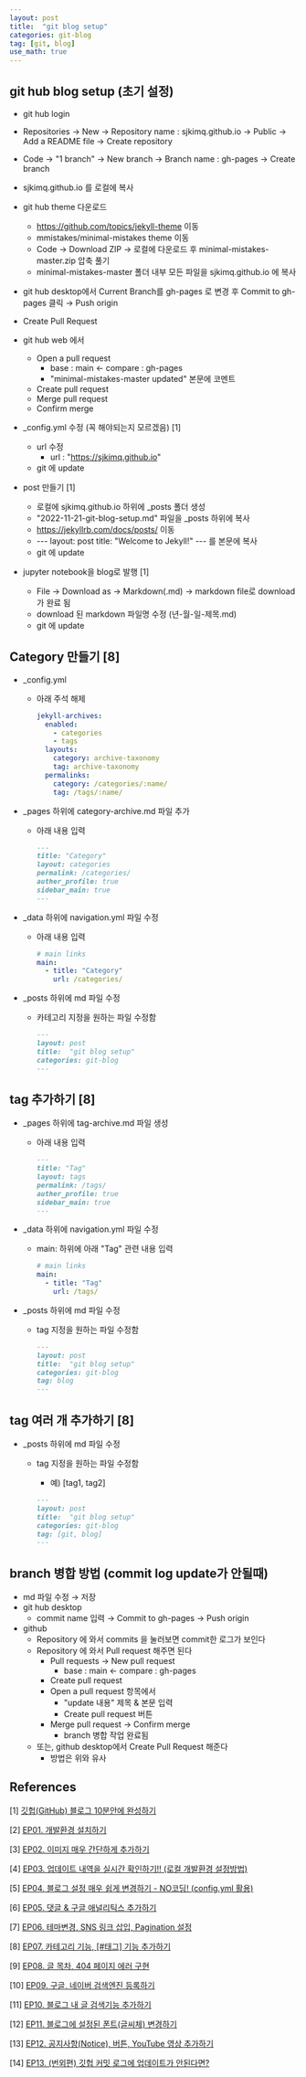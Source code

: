 ```yaml
---
layout: post
title:  "git blog setup"
categories: git-blog
tag: [git, blog]
use_math: true
---
```


## git hub blog setup (초기 설정)

- git hub login
- Repositories $\rightarrow$ New $\rightarrow$ Repository name : sjkimq.github.io $\rightarrow$ Public $\rightarrow$ Add a README file $\rightarrow$ Create repository
- Code $\rightarrow$ "1 branch" $\rightarrow$ New branch $\rightarrow$ Branch name : gh-pages $\rightarrow$ Create branch
- sjkimq.github.io 를 로컬에 복사
- git hub theme 다운로드
  - https://github.com/topics/jekyll-theme 이동
  - mmistakes/minimal-mistakes theme 이동
  - Code $\rightarrow$ Download ZIP $\rightarrow$ 로컬에 다운로드 후 minimal-mistakes-master.zip 압축 풀기
  - minimal-mistakes-master 폴더 내부 모든 파일을 sjkimq.github.io 에 복사
- git hub desktop에서 Current Branch를 gh-pages 로 변경 후 Commit to gh-pages 클릭 $\rightarrow$ Push origin
- Create Pull Request
- git hub web 에서
  - Open a pull request
    - base : main $\leftarrow$ compare : gh-pages
    - "minimal-mistakes-master updated" 본문에 코멘트
  - Create pull request
  - Merge pull request
  - Confirm merge

- _config.yml 수정 (꼭 해야되는지 모르겠음) [1]
  - url 수정
    - url                      : "https://sjkimq.github.io"
  - git 에 update

- post 만들기 [1]
  - 로컬에 sjkimq.github.io 하위에 _posts 폴더 생성
  - "2022-11-21-git-blog-setup.md" 파일을 _posts 하위에 복사
  - https://jekyllrb.com/docs/posts/ 이동
  - --- layout: post title:  "Welcome to Jekyll!" --- 를 본문에 복사
  - git 에 update

- jupyter notebook을 blog로 발행 [1]
  - File $\rightarrow$ Download as $\rightarrow$ Markdown(.md) $\rightarrow$ markdown file로 download가 완료 됨
  - download 된 markdown 파일명 수정 (년-월-일-제목.md)
  - git 에 update

## Category 만들기 [8]

- _config.yml

  - 아래 주석 해제

    ```yml
    jekyll-archives:
      enabled:
        - categories
        - tags
      layouts:
        category: archive-taxonomy
        tag: archive-taxonomy
      permalinks:
        category: /categories/:name/
        tag: /tags/:name/
    ```

- _pages 하위에 category-archive.md 파일 추가

  - 아래 내용 입력

    ```md
    ---
    title: "Category"
    layout: categories
    permalink: /categories/
    auther_profile: true
    sidebar_main: true
    ---
    ```

- _data 하위에 navigation.yml 파일 수정

  - 아래 내용 입력

    ```yml
    # main links
    main:
      - title: "Category"
        url: /categories/
    ```

- _posts 하위에 md 파일 수정

  - 카테고리 지정을 원하는 파일 수정함
  
    ```md
    ---
    layout: post
    title:  "git blog setup"
    categories: git-blog
    ---
    ```

 

## tag 추가하기 [8]

- _pages 하위에 tag-archive.md 파일 생성

  - 아래 내용 입력

    ```md
    ---
    title: "Tag"
    layout: tags
    permalink: /tags/
    auther_profile: true
    sidebar_main: true
    ---
    ```

- _data 하위에 navigation.yml  파일 수정

  - main: 하위에 아래 "Tag" 관련 내용 입력

    ```yml
    # main links
    main:
      - title: "Tag"
        url: /tags/
    ```

- _posts 하위에 md 파일 수정

  - tag 지정을 원하는 파일 수정함

    ```md
    ---
    layout: post
    title:  "git blog setup"
    categories: git-blog
    tag: blog
    ---
    ```

## tag 여러 개 추가하기 [8]

- _posts 하위에 md 파일 수정

  - tag 지정을 원하는 파일 수정함

    - 예) [tag1, tag2]

    ```md
    ---
    layout: post
    title:  "git blog setup"
    categories: git-blog
    tag: [git, blog]
    ---
    ```

    



## branch 병합 방법 (commit log update가 안될때)

- md 파일 수정 $\rightarrow$ 저장
- git hub desktop
  - commit name 입력 $\rightarrow$ Commit to gh-pages $\rightarrow$ Push origin
- github
  - Repository 에 와서 commits 을 눌러보면 commit한 로그가 보인다
  - Repository 에 와서 Pull request 해주면 된다
    - Pull requests $\rightarrow$ New pull request
      - base : main $\leftarrow$ compare : gh-pages
    - Create pull request
    - Open a pull request 항목에서
      - "update 내용" 제목 & 본문 입력
      - Create pull request 버튼
    - Merge pull request $\rightarrow$ Confirm merge
      - branch 병합 작업 완료됨
  - 또는, github desktop에서 Create Pull Request 해준다
    - 방법은 위와 유사



## References

[1] [깃헙(GitHub) 블로그 10분안에 완성하기](https://youtu.be/ACzFIAOsfpM)

[2] [EP01. 개발환경 설치하기](https://youtu.be/--MMmHbSH9k)

[3] [EP02. 이미지 매우 간단하게 추가하기](https://youtu.be/1UEOWcKcVdk)

[4] [EP03. 업데이트 내역을 실시간 확인하기!! (로컬 개발환경 설정방법)](https://youtu.be/0TeHUqSAb6Q)

[5] [EP04. 블로그 설정 매우 쉽게 변경하기 - NO코딩! (config.yml 활용)](https://youtu.be/c-h3XcDjHtQ)

[6] [EP05. 댓글 & 구글 애널리틱스 추가하기](https://youtu.be/anXaW9xhgcU)

[7] [EP06. 테마변경, SNS 링크 삽입, Pagination 설정](https://youtu.be/Wi1W3hpfvZc)

[8] [EP07. 카테고리 기능, [#태그] 기능 추가하기](https://youtu.be/3UOh0rKlxjg)

[9] [EP08. 글 목차, 404 페이지 에러 구현](https://youtu.be/OoeGqYu8JFQ)

[10] [EP09. 구글, 네이버 검색엔진 등록하기](https://youtu.be/OxRZrg0u6h4)

[11] [EP10. 블로그 내 글 검색기능 추가하기](https://youtu.be/AONVKTeeaWY)

[12] [EP11. 블로그에 설정된 폰트(글씨체) 변경하기](https://youtu.be/k7DjQ1JF9rY)

[13] [EP12. 공지사항(Notice), 버튼, YouTube 영상 추가하기](https://youtu.be/q0P3TSoVNDM)

[14] [EP13. (번외편) 깃헙 커밋 로그에 업데이트가 안된다면?](https://youtu.be/Z053Qn8LJyk)












